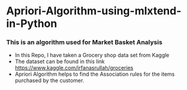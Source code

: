# Apriori-Algorithm-using-mlxtend-in-Python
### This is an algorithm used for Market Basket Analysis
* In this Repo, I have taken a Grocery shop data set from Kaggle
* The dataset can be found in this link https://www.kaggle.com/irfanasrullah/groceries
* Apriori Algorithm helps to find the Association rules for the items purchased by the customer.
